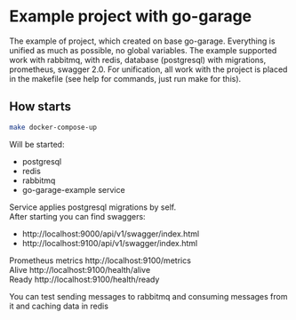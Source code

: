 # Example project with go-garage

The example of project, which created on base go-garage. Everything is unified as much as possible, no global variables.
The example supported work with rabbitmq, with redis, database (postgresql) with migrations, prometheus, swagger 2.0.
For unification, all work with the project is placed in the makefile (see help for commands, just run make for this).

## How starts
```bash
make docker-compose-up
```
Will be started:
* postgresql
* redis
* rabbitmq
* go-garage-example service  

Service applies postgresql migrations by self.  
After starting you can find swaggers:
* http://localhost:9000/api/v1/swagger/index.html
* http://localhost:9100/api/v1/swagger/index.html  

Prometheus metrics http://localhost:9100/metrics  
Alive http://localhost:9100/health/alive  
Ready http://localhost:9100/health/ready  

You can test sending messages to rabbitmq and consuming messages from it and caching data in redis